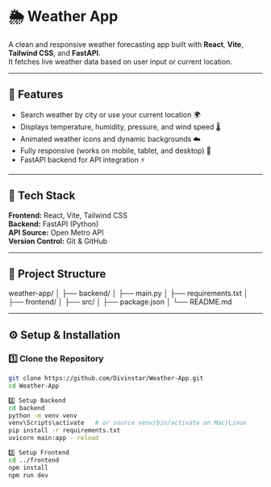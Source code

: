 # 🌦️ Weather App

A clean and responsive weather forecasting app built with **React**, **Vite**, **Tailwind CSS**, and **FastAPI**.  
It fetches live weather data based on user input or current location.

---

## 🚀 Features

- Search weather by city or use your current location 🌍  
- Displays temperature, humidity, pressure, and wind speed 🌡️  
- Animated weather icons and dynamic backgrounds ☁️  
- Fully responsive (works on mobile, tablet, and desktop) 📱  
- FastAPI backend for API integration ⚡  

---

## 🧰 Tech Stack

**Frontend:** React, Vite, Tailwind CSS  
**Backend:** FastAPI (Python)  
**API Source:** Open Metro API  
**Version Control:** Git & GitHub  

---

## 📁 Project Structure

weather-app/
│
├── backend/
│ ├── main.py
│ ├── requirements.txt
│
├── frontend/
│ ├── src/
│ ├── package.json
│
└── README.md


---

## ⚙️ Setup & Installation

### 1️⃣ Clone the Repository
```bash
git clone https://github.com/Divinstar/Weather-App.git
cd Weather-App

2️⃣ Setup Backend
cd backend
python -m venv venv
venv\Scripts\activate   # or source venv/bin/activate on Mac/Linux
pip install -r requirements.txt
uvicorn main:app --reload

3️⃣ Setup Frontend
cd ../frontend
npm install
npm run dev


